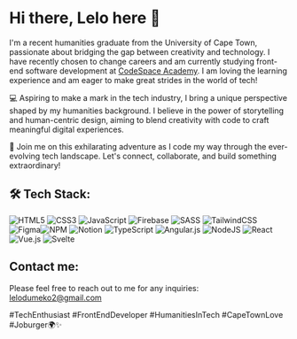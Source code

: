 # Hi there, Lelo here 👋

I'm a recent humanities graduate from the University of Cape Town, passionate about bridging the gap between creativity and technology. I have recently chosen to change careers and am currently studying front-end software development at [CodeSpace Academy](https://www.codespace.co.za/). I am loving the learning experience and am eager to make great strides in the world of tech! 

💻 Aspiring to make a mark in the tech industry, I bring a unique perspective shaped by my humanities background. I believe in the power of storytelling and human-centric design, aiming to blend creativity with code to craft meaningful digital experiences.

🚀 Join me on this exhilarating adventure as I code my way through the ever-evolving tech landscape. Let's connect, collaborate, and build something extraordinary!

## 🛠️ Tech Stack:
![HTML5](https://img.shields.io/badge/html5-%23E34F26.svg?style=for-the-badge&logo=html5&logoColor=white) ![CSS3](https://img.shields.io/badge/css3-%231572B6.svg?style=for-the-badge&logo=css3&logoColor=white) ![JavaScript](https://img.shields.io/badge/javascript-%23323330.svg?style=for-the-badge&logo=javascript&logoColor=%23F7DF1E) ![Firebase](https://img.shields.io/badge/firebase-%23039BE5.svg?style=for-the-badge&logo=firebase) ![SASS](https://img.shields.io/badge/SASS-hotpink.svg?style=for-the-badge&logo=SASS&logoColor=white) ![TailwindCSS](https://img.shields.io/badge/tailwindcss-%2338B2AC.svg?style=for-the-badge&logo=tailwind-css&logoColor=white) ![Figma](https://img.shields.io/badge/figma-%23F24E1E.svg?style=for-the-badge&logo=figma&logoColor=white)![NPM](https://img.shields.io/badge/NPM-%23CB3837.svg?style=for-the-badge&logo=npm&logoColor=white) ![Notion](https://img.shields.io/badge/Notion-%23000000.svg?style=for-the-badge&logo=notion&logoColor=white) ![TypeScript](https://img.shields.io/badge/typescript-%23007ACC.svg?style=for-the-badge&logo=typescript&logoColor=white) ![Angular.js](https://img.shields.io/badge/angular.js-%23E23237.svg?style=for-the-badge&logo=angularjs&logoColor=white) ![NodeJS](https://img.shields.io/badge/node.js-6DA55F?style=for-the-badge&logo=node.js&logoColor=white) ![React](https://img.shields.io/badge/react-%2320232a.svg?style=for-the-badge&logo=react&logoColor=%2361DAFB) ![Vue.js](https://img.shields.io/badge/vue.js-%2335495e.svg?style=for-the-badge&logo=vuedotjs&logoColor=%234FC08D) ![Svelte](https://img.shields.io/badge/svelte-%23f1413d.svg?style=for-the-badge&logo=svelte&logoColor=white) 

## Contact me:
Please feel free to reach out to me for any inquiries: <br>
lelodumeko2@gmail.com <br>


#TechEnthusiast #FrontEndDeveloper #HumanitiesInTech #CapeTownLove #Joburger🌍✨








